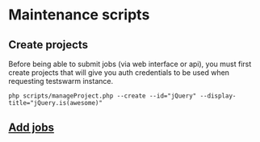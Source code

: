 Maintenance scripts
===================

Create projects
---------------

Before being able to submit jobs (via web interface or api),
you must first create projects that will give you auth credentials
to be used when requesting testswarm instance.

```shell
php scripts/manageProject.php --create --id="jQuery" --display-title="jQuery.is(awesome)"
```

[Add jobs](https://github.com/jquery/testswarm/blob/master/scripts/addjob/README.md)
---------

